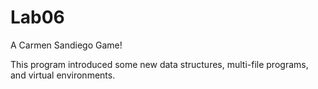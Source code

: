 # Lab06

A Carmen Sandiego Game!

This program introduced some new data structures, multi-file programs, and virtual environments.
